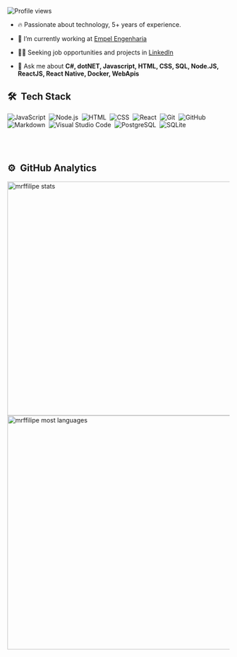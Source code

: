 <p align="left"> <img src="https://komarev.com/ghpvc/?username=mrffilipe&color=green" alt="Profile views" /> </p>

- 🔥 Passionate about technology, 5+ years of experience.

- 🔭 I’m currently working at [Empel Engenharia](https://empel.com.br)

- 👨‍💻 Seeking job opportunities and projects in [LinkedIn](https://www.linkedin.com/in/filipemrf)

- 💬 Ask me about **C#, dotNET, Javascript, HTML, CSS, SQL, Node.JS, ReactJS, React Native, Docker, WebApis**

## 🛠 &nbsp;Tech Stack

![JavaScript](https://img.shields.io/badge/-JavaScript-05122A?style=flat&logo=javascript)&nbsp;
![Node.js](https://img.shields.io/badge/-Node.js-05122A?style=flat&logo=node.js)&nbsp;
![HTML](https://img.shields.io/badge/-HTML-05122A?style=flat&logo=HTML5)&nbsp;
![CSS](https://img.shields.io/badge/-CSS-05122A?style=flat&logo=CSS3&logoColor=1572B6)&nbsp;
![React](https://img.shields.io/badge/-React-05122A?style=flat&logo=react)&nbsp;
![Git](https://img.shields.io/badge/-Git-05122A?style=flat&logo=git)&nbsp;
![GitHub](https://img.shields.io/badge/-GitHub-05122A?style=flat&logo=github)&nbsp;
![Markdown](https://img.shields.io/badge/-Markdown-05122A?style=flat&logo=markdown)&nbsp;
![Visual Studio Code](https://img.shields.io/badge/-Visual%20Studio%20Code-05122A?style=flat&logo=visual-studio-code&logoColor=007ACC)&nbsp;
![PostgreSQL](https://img.shields.io/badge/-PostgreSQL-05122A?style=flat&logo=postgresql)&nbsp;
![SQLite](https://img.shields.io/badge/-SQLite-05122A?style=flat&logo=sqlite)&nbsp;

<br><br>

## ⚙️ &nbsp;GitHub Analytics

<p align="left">
<img width="530em" src="https://github-readme-stats.vercel.app/api?username=mrffilipe&show_icons=true&theme=blue-green" alt="mrffilipe stats"/>
<img width="530em" src="https://github-readme-stats.vercel.app/api/top-langs/?username=mrffilipe&layout=compact&theme=blue-green" alt="mrffilipe most languages"/>
</p>
